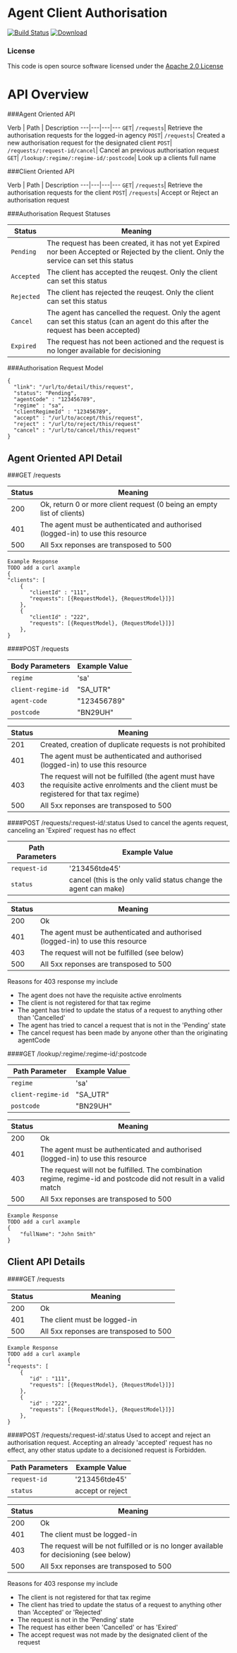 Agent Client Authorisation
==========================

[![Build Status](https://travis-ci.org/hmrc/agent-client-authorisation.svg?branch=master)](https://travis-ci.org/hmrc/agent-client-authorisation) [ ![Download](https://api.bintray.com/packages/hmrc/releases/agent-client-authorisation/images/download.svg) ](https://bintray.com/hmrc/releases/agent-client-authorisation/_latestVersion)

### License

This code is open source software licensed under the [Apache 2.0 License]("http://www.apache.org/licenses/LICENSE-2.0.html")

API Overview
===

###Agent Oriented API

Verb | Path | Description
---|---|---|---
```GET```| ```/requests```| Retrieve the authorisation requests for the logged-in agency
```POST```| ```/requests```|  Created a new authorisation request for the designated client
```POST```| ```/requests/:request-id/cancel```| Cancel an previous authorisation request
```GET```| ```/lookup/:regime/:regime-id/:postcode```| Look up a clients full name


###Client Oriented API

Verb | Path | Description
---|---|---|---
```GET```| ```/requests```| Retrieve the authorisation requests for the client
```POST```| ```/requests```| Accept or Reject an authorisation request


###Authorisation Request Statuses

Status  | Meaning
------- | -------
```Pending``` | The request has been created, it has not yet Expired nor been Accepted or Rejected by the client. Only the service can set this status
```Accepted``` | The client has accepted the reuqest. Only the client can set this status
```Rejected``` | The client has rejected the reuqest. Only the client can set this status
```Cancel``` | The agent has cancelled the request. Only the agent can set this status (can an agent do this after the request has been accepted)
```Expired```| The request has not been actioned and the request is no longer available for decisioning


###Authorisation Request Model
```
{
  "link": "/url/to/detail/this/request",
  "status": "Pending",
  "agentCode" : "123456789",
  "regime" : "sa",
  "clientRegimeId" : "123456789",
  "accept" : "/url/to/accept/this/request",
  "reject" : "/url/to/reject/this/request"
  "cancel" : "/url/to/cancel/this/request"
}
```

Agent Oriented API Detail
---
###GET /requests

Status | Meaning
---|---
200 | Ok, return 0 or more client request (0 being an empty list of clients)
401 | The agent must be authenticated and authorised (logged-in) to use this resource
500 | All 5xx reponses are transposed to 500

```
Example Response
TODO add a curl axample
{
"clients": [
    {
       "clientId" : "111", 
       "requests": [{RequestModel}, {RequestModel}]}]
    },
    {
       "clientId" : "222", 
       "requests": [{RequestModel}, {RequestModel}]}]
    },
}
```

####POST /requests

Body Parameters | Example Value
---|---
```regime``` | 'sa'
```client-regime-id``` | "SA_UTR"
```agent-code``` | "123456789"
```postcode``` | "BN29UH"

Status | Meaning
---|---
201 | Created, creation of duplicate requests is not prohibited
401 | The agent must be authenticated and authorised (logged-in) to use this resource
403 | The request will not be fulfilled (the agent must have the requisite active enrolments and the client must be registered for that tax regime)
500 | All 5xx reponses are transposed to 500

####POST /requests/:request-id/:status
Used to cancel the agents request, canceling an 'Expired' request has no effect

Path Parameters | Example Value
---|---
```request-id``` | '213456tde45'
```status``` | cancel (this is the only valid status change the agent can make)

Status | Meaning
---|---
200 | Ok
401 | The agent must be authenticated and authorised (logged-in) to use this resource
403 | The request will not be fulfilled (see below)
500 | All 5xx reponses are transposed to 500

Reasons for 403 response my include
 
 * The agent does not have the requisite active enrolments 
 * The client is not registered for that tax regime
 * The agent has tried to update the status of a request to anything other than 'Cancelled'
 * The agent has tried to cancel a request that is not in the 'Pending' state
 * The cancel request has been made by anyone other than the originating agentCode


####GET /lookup/:regime/:regime-id/:postcode

Path Parameter | Example Value
---|---
```regime``` | 'sa'
```client-regime-id``` | "SA_UTR"
```postcode``` | "BN29UH"

Status | Meaning
---|---
200 | Ok
401 | The agent must be authenticated and authorised (logged-in) to use this resource
403 | The request will not be fulfilled. The combination regime, regime-id and postcode did not result in a valid match
500 | All 5xx reponses are transposed to 500

```
Example Response
TODO add a curl axample
{
    "fullName": "John Smith"
}
```

Client API Details
---

####GET /requests

Status | Meaning
---|---
200 | Ok
401 | The client must be logged-in
500 | All 5xx reponses are transposed to 500

```
Example Response
TODO add a curl axample
{
"requests": [
    {
       "id" : "111", 
       "requests": [{RequestModel}, {RequestModel}]}]
    },
    {
       "id" : "222", 
       "requests": [{RequestModel}, {RequestModel}]}]
    },
}
```

####POST /requests/:request-id/:status
Used to accept and reject an authorisation request. Accepting an already 'accepted' request has no effect, any other status update to a decisioned request is Forbidden.

Path Parameters | Example Value
---|---
```request-id``` | '213456tde45'
```status``` | accept or reject

Status | Meaning
---|---
200 | Ok
401 | The client must be logged-in
403 | The request will be not fulfilled or is no longer available for decisioning (see below)
500 | All 5xx reponses are transposed to 500

Reasons for 403 response my include
 
 * The client is not registered for that tax regime
 * The client has tried to update the status of a request to anything other than 'Accepted' or 'Rejected'
 * The request is not in the 'Pending' state
 * The request has either been 'Cancelled' or has 'Exired'
 * The accept request was not made by the designated client of the request
